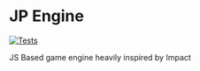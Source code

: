 # JP Engine

[![Tests](https://github.com/mobilex1122/hayvuh-engine/actions/workflows/tests.yml/badge.svg)](https://github.com/mobilex1122/hayvuh-engine/actions/workflows/tests.yml)

JS Based game engine heavily inspired by Impact